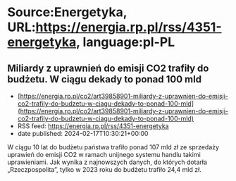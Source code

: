 # Source:Energetyka, URL:https://energia.rp.pl/rss/4351-energetyka, language:pl-PL

## Miliardy z uprawnień do emisji CO2 trafiły do budżetu. W ciągu dekady to ponad 100 mld
 - [https://energia.rp.pl/co2/art39858901-miliardy-z-uprawnien-do-emisji-co2-trafily-do-budzetu-w-ciagu-dekady-to-ponad-100-mld](https://energia.rp.pl/co2/art39858901-miliardy-z-uprawnien-do-emisji-co2-trafily-do-budzetu-w-ciagu-dekady-to-ponad-100-mld)
 - RSS feed: https://energia.rp.pl/rss/4351-energetyka
 - date published: 2024-02-17T10:30:21+00:00

W ciągu 10 lat do budżetu państwa trafiło ponad 107 mld zł ze sprzedaży uprawień do emisji CO2 w ramach unijnego systemu handlu takimi uprawieniami. Jak wynika z najnowszych danych, do których dotarła „Rzeczpospolita”, tylko w 2023 roku do budżetu trafiło 24,4 mld zł.

